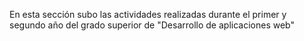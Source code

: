 
En esta sección subo las actividades realizadas durante el primer y segundo año del grado superior de "Desarrollo de aplicaciones web"
